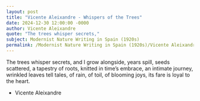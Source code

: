 ```yaml
---
layout: post
title: "Vicente Aleixandre - Whispers of the Trees"
date: 2024-12-30 12:00:00 -0000
author: Vicente Aleixandre
quote: "The trees whisper secrets,"
subject: Modernist Nature Writing in Spain (1920s)
permalink: /Modernist Nature Writing in Spain (1920s)/Vicente Aleixandre/Vicente Aleixandre - Whispers of the Trees
---
```


The trees whisper secrets,
and I grow alongside,
years spill, seeds scattered,
a tapestry of roots,
knitted in time’s embrace,
an intimate journey,
wrinkled leaves tell tales,
of rain,
of toil,
of blooming joys,
its fare is loyal to the heart.

- Vicente Aleixandre
